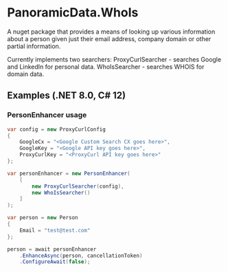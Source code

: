 # PanoramicData.WhoIs

A nuget package that provides a means of looking
up various information about a person given just
their email address, company domain or other partial information.

Currently implements two searchers:
	ProxyCurlSearcher - searches Google and LinkedIn for personal data.
	WhoIsSearcher - searches WHOIS for domain data.

## Examples (.NET 8.0, C# 12)

### PersonEnhancer usage

```C#
var config = new ProxyCurlConfig
{
	GoogleCx = "<Google Custom Search CX goes here>",
	GoogleKey = "<Google API key goes here>",
	ProxyCurlKey = "<ProxyCurl API key goes here>"
};

var personEnhancer = new PersonEnhancer(
	[
		new ProxyCurlSearcher(config),
		new WhoIsSearcher()
	]
);

var person = new Person
{
	Email = "test@test.com"
};

person = await personEnhancer
	.EnhanceAsync(person, cancellationToken)
	.ConfigureAwait(false);
```

